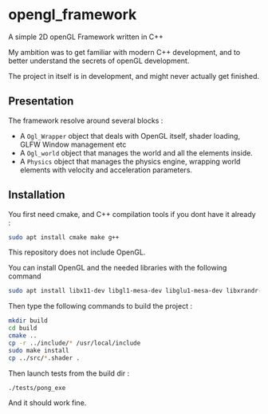 # opengl_framework

A simple 2D openGL Framework written in C++

My ambition was to get familiar with modern C++ development, and to better understand the secrets of openGL development. 

The project in itself is in development, and might never actually get finished. 

## Presentation

The framework resolve around several blocks :

* A `Ogl_Wrapper` object that deals with OpenGL itself, shader loading, GLFW Window management etc
* A `Ogl_world` object that manages the world and all the elements inside. 
* A `Physics` object that manages the physics engine, wrapping world elements with velocity and acceleration parameters.

## Installation

You first need cmake, and C++ compilation tools if you dont have it already :
``` bash 
sudo apt install cmake make g++
```

This repository does not include OpenGL.

You can install OpenGL and the needed libraries with the following command 
``` bash
sudo apt install libx11-dev libgl1-mesa-dev libglu1-mesa-dev libxrandr-dev libxext-dev libxcursor-dev libxinerama-dev
```

Then type the following commands to build the project : 

```bash
mkdir build
cd build
cmake ..
cp -r ../include/* /usr/local/include
sudo make install
cp ../src/*.shader .
```

Then launch tests from the build dir : 
```bash
./tests/pong_exe
```

And it should work fine.
